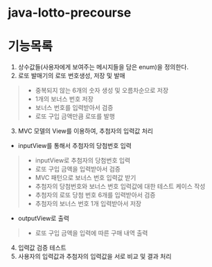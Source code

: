 # java-lotto-precourse

# 기능목록
1. 상수값들(사용자에게 보여주는 메시지들을 담은 enum)을 정의한다.
2. 로또 발매기의 로또 번호생성, 저장 및 발매
>- 중복되지 않는 6개의 숫자 생성 및 오름차순으로 저장
>- 1개의 보너스 번호 저장
>- 보너스 번호를 입력받아서 검증
>- 로또 구입 금액만큼 로또를 발행
3. MVC 모델의 View를 이용하여, 추첨자의 입력값 처리
-  inputView를 통해서 추첨자의 당첨번호 입력
> - inputView로 추첨자의 당첨번호 입력
> - 로또 구입 금액을 입력받아서 검증
> - MVC 패턴으로 보너스 번호 입력값 받기
> - 추첨자의 당첨번호와 보너스 번호 입력값에 대한 테스트 케이스 작성
> - 추첨자의 로또 당첨 번호 6개를 입력받아서 검증
> - 추첨자의 보너스 번호 1개 입력받아서 저장

-  outputView로 출력
> - 로또 구입 금액을 입력에 따른 구매 내역 출력
4. 입력값 검증 테스트
5. 사용자의 입력값과 추첨자의 입력값을 서로 비교 및 결과 처리
